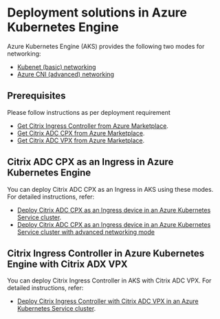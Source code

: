 # Deployment solutions in Azure Kubernetes Engine

Azure Kubernetes Engine (AKS) provides the following two modes for networking:

-  [Kubenet (basic) networking](https://docs.microsoft.com/en-us/azure/aks/concepts-network#kubenet-basic-networking)
-  [Azure CNI (advanced) networking](https://docs.microsoft.com/en-us/azure/aks/concepts-network#azure-cni-advanced-networking)

## Prerequisites

Please follow instructions as per deployment requirement 
-  [Get Citrix Ingress Controller from Azure Marketplace](../../docs/deploy/azure-cic-url.md).
-  [Get Citrix ADC CPX from Azure Marketplace](../../docs/deploy/azure-cpx-url.md).
-  [Get Citrix ADC VPX from Azure Marketplace](../../docs/deploy/azure-vpx.md).

## Citrix ADC CPX as an Ingress in Azure Kubernetes Engine

You can deploy Citrix ADC CPX as an Ingress in AKS using these modes. For detailed instructions, refer:

-  [Deploy Citrix ADC CPX as an Ingress device in an Azure Kubernetes Service cluster](../../docs/deploy/deploy-azure.md).
-  [Deploy Citrix ADC CPX as an Ingress device in an Azure Kubernetes Service cluster with advanced networking mode](../../docs/deploy/deploy-azure-cni.md)

## Citrix Ingress Controller in Azure Kubernetes Engine with Citrix ADX VPX

You can deploy Citrix Ingress Controller in AKS with Citrix ADC VPX. For detailed instructions, refer:
-  [Deploy Citrix Ingress Controller with Citrix ADC VPX in an Azure Kubernetes Service cluster](../../docs/deploy/deploy-azure-cic.md).

